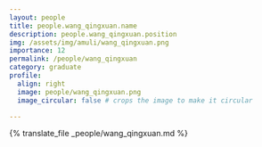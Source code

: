 ```yaml
---
layout: people
title: people.wang_qingxuan.name
description: people.wang_qingxuan.position
img: /assets/img/amuli/wang_qingxuan.png
importance: 12
permalink: /people/wang_qingxuan
category: graduate
profile:
  align: right
  image: people/wang_qingxuan.png
  image_circular: false # crops the image to make it circular

---
```





{% translate_file _people/wang_qingxuan.md %}